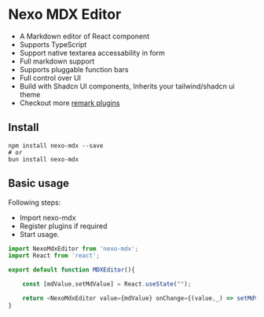 # Nexo MDX Editor

- A Markdown editor of React component
- Supports TypeScript
- Support native textarea accessability in form
- Full markdown support
- Supports pluggable function bars
- Full control over UI
- Build with Shadcn UI components, Inherits your tailwind/shadcn ui theme
- Checkout more [remark plugins](https://github.com/kanakkholwal/remark-plugins)
## Install

```shell
npm install nexo-mdx --save
# or
bun install nexo-mdx
```

## Basic usage

Following steps:

- Import nexo-mdx
- Register plugins if required
- Start usage.

```ts
import NexoMdxEditor from 'nexo-mdx';
import React from 'react';

export default function MDXEditor(){

    const [mdValue,setMdValue] = React.useState("");

    return <NexoMdxEditor value={mdValue} onChange={(value,_) => setMdValue(value)} />
}

```
